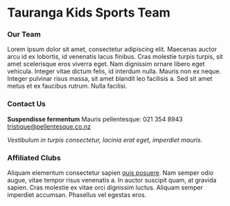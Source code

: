 # Tauranga Kids Sports Team

### Our Team
Lorem ipsum dolor sit amet, consectetur adipiscing elit. Maecenas auctor arcu id ex lobortis, id venenatis lacus finibus. Cras molestie turpis turpis, sit amet scelerisque eros viverra eget. Nam dignissim ornare libero eget vehicula. Integer vitae dictum felis, id interdum nulla. Mauris non ex neque. Integer pulvinar risus massa, sit amet blandit leo facilisis a. Sed sit amet metus et ex faucibus rutrum. Nulla facilisi.

### Contact Us
**Suspendisse fermentum**
Mauris pellentesque: 021 354 8943
tristique@pellentesque.co.nz

*Vestibulum in turpis consectetur, lacinia erat eget, imperdiet mauris.*

### Affiliated Clubs
Aliquam elementum consectetur sapien [quis posuere](http://www.waibopfootball.co.nz/). Nam semper odio augue, vitae tempor risus venenatis a. In auctor suscipit quam, at gravida sapien. Cras molestie ex vitae orci dignissim luctus. Aliquam semper imperdiet accumsan. Phasellus vel egestas eros.
